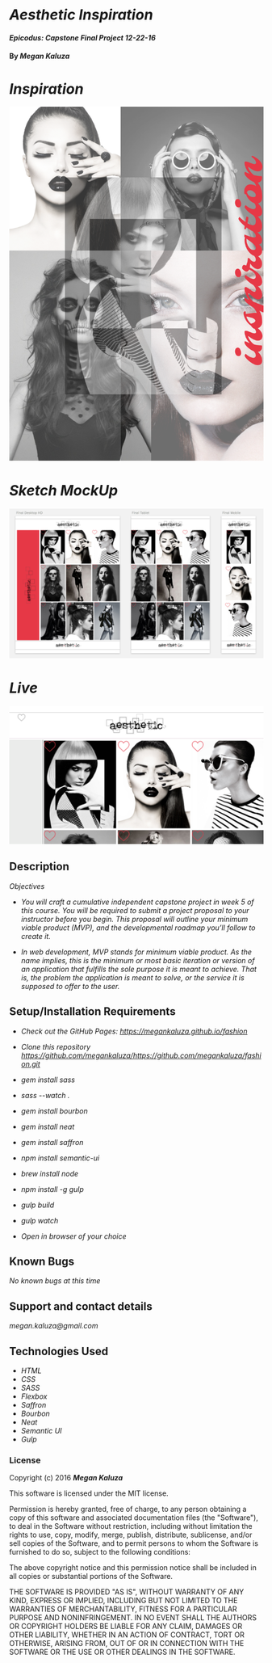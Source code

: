 # _Aesthetic Inspiration_

#### _Epicodus: Capstone Final Project 12-22-16_

#### By _**Megan Kaluza**_

# _Inspiration_
![screenshot](img/inspiration.png)

# _Sketch MockUp_
![screenshot](img/responsive.png)

# _Live_
![screenshot](img/live3.png)

## Description

_Objectives_

* _You will craft a cumulative independent capstone project in week 5 of this course. You will be required to submit a project proposal to your instructor before you begin. This proposal will outline your minimum viable product (MVP), and the developmental roadmap you’ll follow to create it._

* _In web development, MVP stands for minimum viable product. As the name implies, this is the minimum or most basic iteration or version of an application that fulfills the sole purpose it is meant to achieve. That is, the problem the application is meant to solve, or the service it is supposed to offer to the user._

## Setup/Installation Requirements

* _Check out the GitHub Pages: https://megankaluza.github.io/fashion_
* _Clone this repository https://github.com/megankaluza/https://github.com/megankaluza/fashion.git_

* _gem install sass_
* _sass --watch ._

* _gem install bourbon_
* _gem install neat_
* _gem install saffron_

* _npm install semantic-ui_
* _brew install node_
* _npm install -g gulp_

* _gulp build_
* _gulp watch_

* _Open in browser of your choice_

## Known Bugs

_No known bugs at this time_

## Support and contact details

  _megan.kaluza@gmail.com_

## Technologies Used

* _HTML_
* _CSS_
* _SASS_
* _Flexbox_
* _Saffron_
* _Bourbon_
* _Neat_
* _Semantic UI_
* _Gulp_

### License

Copyright (c) 2016 **_Megan Kaluza_**

This software is licensed under the MIT license.

Permission is hereby granted, free of charge, to any person obtaining a copy of this software and associated documentation files (the "Software"), to deal in the Software without restriction, including without limitation the rights to use, copy, modify, merge, publish, distribute, sublicense, and/or sell copies of the Software, and to permit persons to whom the Software is furnished to do so, subject to the following conditions:

The above copyright notice and this permission notice shall be included in all copies or substantial portions of the Software.

THE SOFTWARE IS PROVIDED "AS IS", WITHOUT WARRANTY OF ANY KIND, EXPRESS OR IMPLIED, INCLUDING BUT NOT LIMITED TO THE WARRANTIES OF MERCHANTABILITY, FITNESS FOR A PARTICULAR PURPOSE AND NONINFRINGEMENT. IN NO EVENT SHALL THE AUTHORS OR COPYRIGHT HOLDERS BE LIABLE FOR ANY CLAIM, DAMAGES OR OTHER LIABILITY, WHETHER IN AN ACTION OF CONTRACT, TORT OR OTHERWISE, ARISING FROM, OUT OF OR IN CONNECTION WITH THE SOFTWARE OR THE USE OR OTHER DEALINGS IN THE SOFTWARE.
